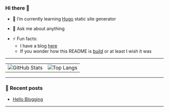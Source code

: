 ### Hi there 👋

<!-- - 🔭 I’m currently working ... -->
- 🌱 I’m currently learning [Hugo](https://gohugo.io/) static site generator
<!-- - 👯 I’m looking to collaborate on ... -->
<!-- - 🤔 I’m looking for help with ... -->
- 💬 Ask me about anything
<!-- - 📫 How to reach me: ... -->
- ⚡ Fun facts:
  - I have a blog [here](https://1stdimension.github.io/)
  - If you wonder how this README is [build](https://github.com/1stDimension/1stDimension/blob/master/workflow.md) or at least I wish it was

---

|  |  |
|:---:|:---:|
| ![GitHub Stats](https://github-readme-stats.vercel.app/api?username=1stDimension&count_private=true&show_icons=true&theme=dark) | ![Top Langs](https://github-readme-stats.vercel.app/api/top-langs/?username=1stDimension&count_private=true&show_icons=true&theme=dark&hide=ruby&layout=compact) |

---
### 📕 Recent posts
<!-- BLOG-POST-LIST:START -->
- [Hello Blogging](https://1stdimension.github.io/2020/08/08/index.html)
<!-- BLOG-POST-LIST:END -->
---

<!--
**1stDimension/1stDimension** is a ✨ _special_ ✨ repository because its `README.md` (this file) appears on your GitHub profile.

Here are some ideas to get you started:

- 🔭 I’m currently working on ...
- 🌱 I’m currently learning ...
- 👯 I’m looking to collaborate on ...
- 🤔 I’m looking for help with ...
- 💬 Ask me about ...
- 📫 How to reach me: ...
- 😄 Pronouns: ...
- ⚡ Fun fact: ...
-->
